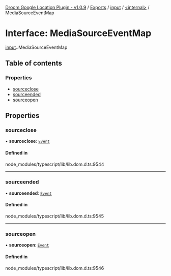 [Droom Google Location Plugin - v1.0.9](../README.md) / [Exports](../modules.md) / [input](../modules/input.md) / [<internal\>](../modules/input._internal_.md) / MediaSourceEventMap

# Interface: MediaSourceEventMap

[input](../modules/input.md).[<internal>](../modules/input._internal_.md).MediaSourceEventMap

## Table of contents

### Properties

- [sourceclose](input._internal_.MediaSourceEventMap.md#sourceclose)
- [sourceended](input._internal_.MediaSourceEventMap.md#sourceended)
- [sourceopen](input._internal_.MediaSourceEventMap.md#sourceopen)

## Properties

### sourceclose

• **sourceclose**: [`Event`](../modules/input._internal_.md#event)

#### Defined in

node_modules/typescript/lib/lib.dom.d.ts:9544

___

### sourceended

• **sourceended**: [`Event`](../modules/input._internal_.md#event)

#### Defined in

node_modules/typescript/lib/lib.dom.d.ts:9545

___

### sourceopen

• **sourceopen**: [`Event`](../modules/input._internal_.md#event)

#### Defined in

node_modules/typescript/lib/lib.dom.d.ts:9546
